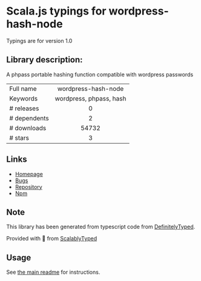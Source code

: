 
# Scala.js typings for wordpress-hash-node

Typings are for version 1.0

## Library description:
A phpass portable hashing function compatible with wordpress passwords

|                    |                 |
| ------------------ | :-------------: |
| Full name          | wordpress-hash-node |
| Keywords           | wordpress, phpass, hash |
| # releases         | 0 |
| # dependents       | 2 |
| # downloads        | 54732 |
| # stars            | 3 |

## Links
- [Homepage](https://github.com/AlexAlbala/wordpress-hash-node)
- [Bugs](https://github.com/AlexAlbala/wordpress-hash-node/issues)
- [Repository](https://github.com/AlexAlbala/wordpress-hash-node)
- [Npm](https://www.npmjs.com/package/wordpress-hash-node)
    


## Note
This library has been generated from typescript code from [DefinitelyTyped](https://definitelytyped.org).

Provided with :purple_heart: from [ScalablyTyped](https://github.com/oyvindberg/ScalablyTyped)

## Usage
See [the main readme](../../readme.md) for instructions.


